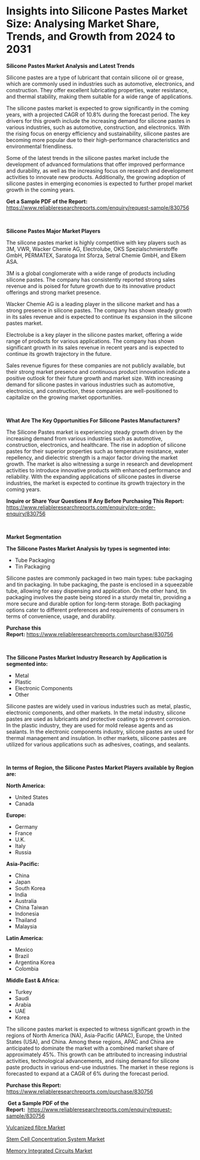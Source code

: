 <p><h1>Insights into Silicone Pastes Market Size: Analysing Market Share, Trends, and Growth from 2024 to 2031</h1></p><p><strong>Silicone Pastes Market Analysis and Latest Trends</strong></p>
<p><p>Silicone pastes are a type of lubricant that contain silicone oil or grease, which are commonly used in industries such as automotive, electronics, and construction. They offer excellent lubricating properties, water resistance, and thermal stability, making them suitable for a wide range of applications.</p><p>The silicone pastes market is expected to grow significantly in the coming years, with a projected CAGR of 10.8% during the forecast period. The key drivers for this growth include the increasing demand for silicone pastes in various industries, such as automotive, construction, and electronics. With the rising focus on energy efficiency and sustainability, silicone pastes are becoming more popular due to their high-performance characteristics and environmental friendliness.</p><p>Some of the latest trends in the silicone pastes market include the development of advanced formulations that offer improved performance and durability, as well as the increasing focus on research and development activities to innovate new products. Additionally, the growing adoption of silicone pastes in emerging economies is expected to further propel market growth in the coming years.</p></p>
<p><strong>Get a Sample PDF of the Report:&nbsp;</strong> <a href="https://www.reliableresearchreports.com/enquiry/request-sample/830756">https://www.reliableresearchreports.com/enquiry/request-sample/830756</a></p>
<p>&nbsp;</p>
<p><strong>Silicone Pastes Major Market Players</strong></p>
<p><p>The silicone pastes market is highly competitive with key players such as 3M, VWR, Wacker Chemie AG, Electrolube, OKS Spezialschmierstoffe GmbH, PERMATEX, Saratoga Int Sforza, Setral Chemie GmbH, and Elkem ASA. </p><p>3M is a global conglomerate with a wide range of products including silicone pastes. The company has consistently reported strong sales revenue and is poised for future growth due to its innovative product offerings and strong market presence. </p><p>Wacker Chemie AG is a leading player in the silicone market and has a strong presence in silicone pastes. The company has shown steady growth in its sales revenue and is expected to continue its expansion in the silicone pastes market.</p><p>Electrolube is a key player in the silicone pastes market, offering a wide range of products for various applications. The company has shown significant growth in its sales revenue in recent years and is expected to continue its growth trajectory in the future.</p><p>Sales revenue figures for these companies are not publicly available, but their strong market presence and continuous product innovation indicate a positive outlook for their future growth and market size. With increasing demand for silicone pastes in various industries such as automotive, electronics, and construction, these companies are well-positioned to capitalize on the growing market opportunities.</p></p>
<p>&nbsp;</p>
<p><strong>What Are The Key Opportunities For Silicone Pastes Manufacturers?</strong></p>
<p><p>The Silicone Pastes market is experiencing steady growth driven by the increasing demand from various industries such as automotive, construction, electronics, and healthcare. The rise in adoption of silicone pastes for their superior properties such as temperature resistance, water repellency, and dielectric strength is a major factor driving the market growth. The market is also witnessing a surge in research and development activities to introduce innovative products with enhanced performance and reliability. With the expanding applications of silicone pastes in diverse industries, the market is expected to continue its growth trajectory in the coming years.</p></p>
<p><strong>Inquire or Share Your Questions If Any Before Purchasing This Report:</strong> <a href="https://www.reliableresearchreports.com/enquiry/pre-order-enquiry/830756">https://www.reliableresearchreports.com/enquiry/pre-order-enquiry/830756</a></p>
<p>&nbsp;</p>
<p><strong>Market Segmentation</strong></p>
<p><strong>The Silicone Pastes Market Analysis by types is segmented into:</strong></p>
<p><ul><li>Tube Packaging</li><li>Tin Packaging</li></ul></p>
<p><p>Silicone pastes are commonly packaged in two main types: tube packaging and tin packaging. In tube packaging, the paste is enclosed in a squeezable tube, allowing for easy dispensing and application. On the other hand, tin packaging involves the paste being stored in a sturdy metal tin, providing a more secure and durable option for long-term storage. Both packaging options cater to different preferences and requirements of consumers in terms of convenience, usage, and durability.</p></p>
<p><strong>Purchase this Report:&nbsp;</strong><a href="https://www.reliableresearchreports.com/purchase/830756">https://www.reliableresearchreports.com/purchase/830756</a></p>
<p>&nbsp;</p>
<p><strong>The Silicone Pastes Market Industry Research by Application is segmented into:</strong></p>
<p><ul><li>Metal</li><li>Plastic</li><li>Electronic Components</li><li>Other</li></ul></p>
<p><p>Silicone pastes are widely used in various industries such as metal, plastic, electronic components, and other markets. In the metal industry, silicone pastes are used as lubricants and protective coatings to prevent corrosion. In the plastic industry, they are used for mold release agents and as sealants. In the electronic components industry, silicone pastes are used for thermal management and insulation. In other markets, silicone pastes are utilized for various applications such as adhesives, coatings, and sealants.</p></p>
<p>&nbsp;</p>
<p><strong>In terms of Region, the Silicone Pastes Market Players available by Region are:</strong></p>
<p>
    <p> <strong> North America: </strong>
        <ul>
            <li>United States</li>
            <li>Canada</li>
        </ul>
        </p> 
    <p> <strong> Europe: </strong>
        <ul>
            <li>Germany</li>
            <li>France</li>
            <li>U.K.</li>
            <li>Italy</li>
            <li>Russia</li>
        </ul>
        </p> 
    <p> <strong> Asia-Pacific: </strong>
        <ul>
            <li>China</li>
            <li>Japan</li>
            <li>South Korea</li>
            <li>India</li>
            <li>Australia</li>
            <li>China Taiwan</li>
            <li>Indonesia</li>
            <li>Thailand</li>
            <li>Malaysia</li>
        </ul>
        </p> 
    <p> <strong> Latin America: </strong>
        <ul>
            <li>Mexico</li>
            <li>Brazil</li>
            <li>Argentina Korea</li>
            <li>Colombia</li>
        </ul>
        </p> 
    <p> <strong> Middle East & Africa: </strong>
        <ul>
            <li>Turkey</li>
            <li>Saudi</li>
            <li>Arabia</li>
            <li>UAE</li>
            <li>Korea</li>
        </ul>
    </p>
    </p>
<p><p>The silicone pastes market is expected to witness significant growth in the regions of North America (NA), Asia-Pacific (APAC), Europe, the United States (USA), and China. Among these regions, APAC and China are anticipated to dominate the market with a combined market share of approximately 45%. This growth can be attributed to increasing industrial activities, technological advancements, and rising demand for silicone paste products in various end-use industries. The market in these regions is forecasted to expand at a CAGR of 6% during the forecast period.</p></p>
<p><strong>Purchase this Report: </strong><a href="https://www.reliableresearchreports.com/purchase/830756">https://www.reliableresearchreports.com/purchase/830756</a></p>
<p>&nbsp;<strong>Get a Sample PDF of the Report:&nbsp;&nbsp;</strong><a href="https://www.reliableresearchreports.com/enquiry/request-sample/830756">https://www.reliableresearchreports.com/enquiry/request-sample/830756</a></p>
<p><strong></strong></p>
<p><p><a href="https://view.publitas.com/reportprime-1/vulcanized-fibre-market-provides-a-comprehensive-analysis-including-a-macro-overview-of-the-market-as-well-as-micro-details-such-as-market-size-and-competitive-landscape/">Vulcanized fibre Market</a></p><p><a href="https://view.publitas.com/reportprime-1/stem-cell-concentration-system-market-challenges-opportunities-and-growth-drivers-and-major-market-players-forecasted-for-period-from-2023-2030/">Stem Cell Concentration System Market</a></p><p><a href="https://view.publitas.com/reportprime-1/memory-integrated-circuits-market-share-market-new-trends-analysis-report-by-type-by-application-by-end-use-by-region-and-segment-forecasts-2023-2030/">Memory Integrated Circuits Market</a></p></p>